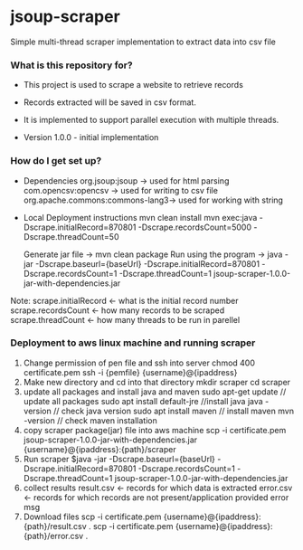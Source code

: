 # jsoup-scraper #

Simple multi-thread scraper implementation to extract data into csv file

### What is this repository for? ###
* This project is used to scrape a website to retrieve records 
* Records extracted will be saved in csv format.
* It is implemented to support parallel execution with multiple threads.

* Version
1.0.0 - initial implementation

### How do I get set up? ###
* Dependencies
org.jsoup:jsoup			-> used for html parsing
com.opencsv:opencsv		-> used for writing to csv file
org.apache.commons:commons-lang3-> used for working with string

* Local Deployment instructions
  mvn clean install
  mvn exec:java -Dscrape.initialRecord=870801 -Dscrape.recordsCount=5000 -Dscrape.threadCount=50

  Generate jar file -> mvn clean package
  Run using the program -> java -jar -Dscrape.baseurl={baseUrl} -Dscrape.initialRecord=870801 -Dscrape.recordsCount=1 -Dscrape.threadCount=1 jsoup-scraper-1.0.0-jar-with-dependencies.jar
  
  
Note:
  scrape.initialRecord <- what is the initial record number
  scrape.recordsCount <- how many records to be scraped
  scrape.threadCount <- how many threads to be run in parellel

### Deployment to aws linux machine and running scraper ###
1. Change permission of pen file and ssh into server
	chmod 400 certificate.pem
	ssh -i {pemfile} {username}@{ipaddress}
2. Make new directory and cd into that directory
	mkdir scraper
	cd scraper
3. update all packages and install java and maven
	sudo apt-get update	            // update all packages
	sudo apt install default-jre    //install java 
  	java -version		            // check java version
  	sudo apt install maven          // install maven
  	mvn -version                    // check maven installation
4. copy scraper package(jar) file into aws machine
    scp -i certificate.pem jsoup-scraper-1.0.0-jar-with-dependencies.jar {username}@{ipaddress}:{path}/scraper
5. Run scraper
$java -jar -Dscrape.baseurl={baseUrl} -Dscrape.initialRecord=870801 -Dscrape.recordsCount=1 -Dscrape.threadCount=1 jsoup-scraper-1.0.0-jar-with-dependencies.jar
6. collect results
	result.csv  <- records for which data is extracted
	error.csv   <- records for which records are not present/application provided error msg
7. Download files
	scp -i certificate.pem {username}@{ipaddress}:{path}/result.csv .
	scp -i certificate.pem {username}@{ipaddress}:{path}/error.csv .